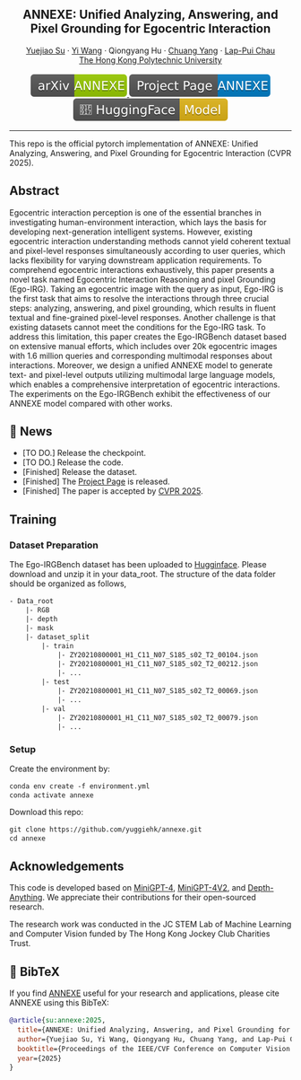 <p align="center">
    <h2 align="center">ANNEXE: Unified Analyzing, Answering, and Pixel Grounding for Egocentric Interaction</h2>
    <p align="center">
        <a href="https://github.com/yuggiehk/annexe">Yuejiao Su</a> · 
        <a href="https://scholar.google.com/citations?user=MAG909MAAAAJ&hl=en">Yi Wang</a> ·  
        <a>Qiongyang Hu</a> ·  
        <a href="https://scholar.google.com/citations?user=37S_Zz4AAAAJ&hl=zh-CN">Chuang Yang</a> ·  
        <a href="https://scholar.google.com/citations?user=MYREIH0AAAAJ&hl=en">Lap-Pui Chau</a>
        <br>
        <a href="https://www.polyu.edu.hk/">The Hong Kong Polytechnic University
        <br>
        <br>
        <a href="https://arxiv.org/abs/2504.01472">
            <img src='https://github.com/yuggiehk/annexe/raw/refs/heads/main/imgs/arxiv.svg' alt='Paper PDF'>
        </a>
        <a href='https://yuggiehk.github.io/annexe/'>
            <img src='https://github.com/yuggiehk/annexe/raw/refs/heads/main/imgs/project.svg' alt='Project Page'>
        </a>
        <a href=''>
            <img src='https://github.com/yuggiehk/annexe/raw/refs/heads/main/imgs/model.svg'>
        </a>
        <br>
    </p>
</p>


-----

This repo is the official pytorch implementation of ANNEXE: Unified Analyzing, Answering, and Pixel Grounding for Egocentric Interaction (CVPR 2025).


## **Abstract**
Egocentric interaction perception is one of the essential branches in investigating human-environment interaction, which lays the basis for developing next-generation intelligent systems. However, existing egocentric interaction understanding methods cannot yield coherent textual and pixel-level responses simultaneously according to user queries, which lacks flexibility for varying downstream application requirements. To comprehend egocentric interactions exhaustively, this paper presents a novel task named Egocentric Interaction Reasoning and pixel Grounding (Ego-IRG). Taking an egocentric image with the query as input, Ego-IRG is the first task that aims to resolve the interactions through three crucial steps: analyzing, answering, and pixel grounding, which results in fluent textual and fine-grained pixel-level responses. Another challenge is that existing datasets cannot meet the conditions for the Ego-IRG task. To address this limitation, this paper creates the Ego-IRGBench dataset based on extensive manual efforts, which includes over 20k egocentric images with 1.6 million queries and corresponding multimodal responses about interactions. Moreover, we design a unified ANNEXE model to generate text- and pixel-level outputs utilizing multimodal large language models, which enables a comprehensive interpretation of egocentric interactions. The experiments on the Ego-IRGBench exhibit the effectiveness of our ANNEXE model compared with other works.

## 📑 **News**
- [TO DO.] Release the checkpoint.
- [TO DO.] Release the code.
- [Finished] Release the dataset.
- [Finished] The [Project Page](https://yuggiehk.github.io/annexe/) is released.
- [Finished] The paper is accepted by [CVPR 2025](https://cvpr.thecvf.com/).

## **Training**
### **Dataset Preparation**
The Ego-IRGBench dataset has been uploaded to [Hugginface](https://huggingface.co/datasets/yuki3585/Ego-IEGBench). Please download and unzip it in your data_root.
The structure of the data folder should be organized as follows,
```
- Data_root
	|- RGB
	|- depth
	|- mask
	|- dataset_split
        |- train
            |- ZY20210800001_H1_C11_N07_S185_s02_T2_00104.json
            |- ZY20210800001_H1_C11_N07_S185_s02_T2_00212.json
            |- ...
        |- test
            |- ZY20210800001_H1_C11_N07_S185_s02_T2_00069.json
            |- ...
        |- val
            |- ZY20210800001_H1_C11_N07_S185_s02_T2_00079.json
            |- ...
```
### **Setup**
Create the environment by:

```
conda env create -f environment.yml
conda activate annexe
```
Download this repo:
```
git clone https://github.com/yuggiehk/annexe.git
cd annexe
```

## **Acknowledgements**
This code is developed based on [MiniGPT-4](https://github.com/Vision-CAIR/MiniGPT-4), [MiniGPT-4V2](https://github.com/Vision-CAIR/MiniGPT-4), and [Depth-Anything](https://github.com/LiheYoung/Depth-Anything). We appreciate their contributions for their open-sourced research.

The research work was conducted in the JC STEM Lab of Machine Learning and Computer Vision funded by The Hong Kong Jockey Club Charities Trust.


## 🔗 BibTeX
If you find [ANNEXE](https://yuggiehk.github.io/annexe/) useful for your research and applications, please cite ANNEXE using this BibTeX:

```BibTeX
@article{su:annexe:2025,
  title={ANNEXE: Unified Analyzing, Answering, and Pixel Grounding for Egocentric Interaction},
  author={Yuejiao Su, Yi Wang, Qiongyang Hu, Chuang Yang, and Lap-Pui Chau},
  booktitle={Proceedings of the IEEE/CVF Conference on Computer Vision and Pattern Recognition},
  year={2025}
}
```

